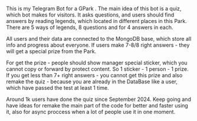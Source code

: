 This is my Telegram Bot for a GPark . 
The main idea of this bot is a quiz, which bot makes for visitors. 
It asks questions, and users should find answers by reading legends, which located in different places in this Park. There are 5 ways of legends, 8 questions and for 4 answers in each. 

All users and their data are connected to the MongoDB base, which store all info and progress about everyone. If users make 7-8/8 right answers - they will get a special prize from the Park. 

For get the prize - people should show manager special sticker, which you cannot copy or forward by protect content. So 1 sticker - 1 person - 1 prize. 
If you get less than 7+ right answers - you cannot get this prize and also remake the quiz - because you are already in the DataBase like a user, which have passed the test at least 1 time.

Around 1k users have done the quiz since September 2024. 
Keep going and have ideas for remake the main part of the code for better and faster using it, also for async proccess when a lot of people use it in one moment.
